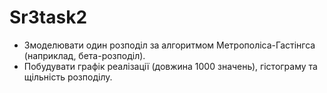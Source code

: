 # Sr3task2

  - Змоделювати один розподіл за алгоритмом Метрополіса-Гастінгса (наприклад, бета-розподіл).
  - Побудувати графік реалізації (довжина 1000 значень), гістограму та щільність розподілу.
